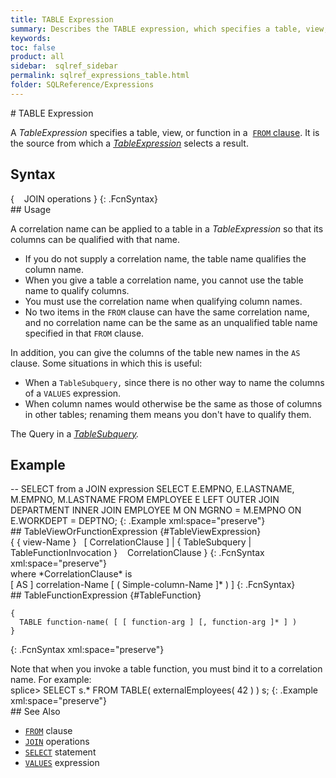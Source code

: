 ```yaml
---
title: TABLE Expression
summary: Describes the TABLE expression, which specifies a table, view, or function in a FROM clause.
keywords:
toc: false
product: all
sidebar:  sqlref_sidebar
permalink: sqlref_expressions_table.html
folder: SQLReference/Expressions
---
```

<section>
<div class="TopicContent" data-swiftype-index="true" markdown="1">
# TABLE Expression

A *TableExpression* specifies a table, view, or function in a &nbsp;[`FROM`
clause](sqlref_clauses_from.html). It is the source from which a
*[TableExpression](#)* selects a result.

## Syntax

<div class="fcnWrapperWide" markdown="1">
    {
       JOIN operations
    } 
{: .FcnSyntax}

</div>
## Usage

A correlation name can be applied to a table in a *TableExpression* so
that its columns can be qualified with that name.

* If you do not supply a correlation name, the table name qualifies the
  column name.
* When you give a table a correlation name, you cannot use the table
  name to qualify columns.
* You must use the correlation name when qualifying column names.
* No two items in the `FROM` clause can have the same correlation name,
  and no correlation name can be the same as an unqualified table name
  specified in that `FROM` clause.

In addition, you can give the columns of the table new names in the `AS`
clause. Some situations in which this is useful:

* When a `TableSubquery,` since there is no other way to name the
  columns of a `VALUES` expression.
* When column names would otherwise be the same as those of columns in
  other tables; renaming them means you don't have to qualify them.

The Query in a *[TableSubquery](sqlref_queries_tablesubquery.html).*

## Example

<div class="preWrapper" markdown="1">
       -- SELECT from a JOIN expression
    SELECT E.EMPNO, E.LASTNAME, M.EMPNO, M.LASTNAME
      FROM EMPLOYEE E LEFT OUTER JOIN
           DEPARTMENT INNER JOIN EMPLOYEE M
           ON MGRNO = M.EMPNO
           ON E.WORKDEPT = DEPTNO;
{: .Example xml:space="preserve"}

</div>
## TableViewOrFunctionExpression   {#TableViewExpression}

<div class="fcnWrapperWide" markdown="1">
    {
       { view-Name }
       [ CorrelationClause ]  |
       { TableSubquery | TableFunctionInvocation }
       CorrelationClause
    }
{: .FcnSyntax xml:space="preserve"}

</div>
where *CorrelationClause* is

<div class="fcnWrapperWide" markdown="1">
    [ AS ]
    correlation-Name
    [ ( Simple-column-Name ]* ) ]
{: .FcnSyntax}

</div>
## TableFunctionExpression   {#TableFunction}

<div class="fcnWrapperWide" markdown="1">
    
    {
      TABLE function-name( [ [ function-arg ] [, function-arg ]* ] )
    }
{: .FcnSyntax xml:space="preserve"}

</div>
Note that when you invoke a table function, you must bind it to a
correlation name. For example:

<div class="preWrapper" markdown="1">
    splice> SELECT s.* FROM TABLE( externalEmployees( 42 ) ) s;
{: .Example xml:space="preserve"}

</div>
## See Also

* [`FROM`](sqlref_clauses_from.html) clause
* [`JOIN`](sqlref_joinops_about.html) operations
* [`SELECT`](sqlref_expressions_select.html) statement
* [`VALUES`](sqlref_expressions_values.html) expression

</div>
</section>

